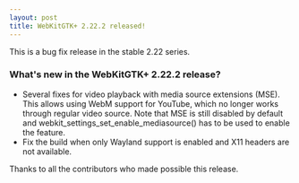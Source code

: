 ```yaml
---
layout: post
title: WebKitGTK+ 2.22.2 released!
---
```


This is a bug fix release in the stable 2.22 series.

### What's new in the WebKitGTK+ 2.22.2 release?

 - Several fixes for video playback with media source extensions (MSE).
   This allows using WebM support for YouTube, which no longer works through
   regular video source. Note that MSE is still disabled by default and
   webkit_settings_set_enable_mediasource() has to be used to enable the
   feature.
 - Fix the build when only Wayland support is enabled and X11 headers are
   not available.

Thanks to all the contributors who made possible this release.
